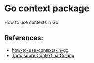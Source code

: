 # Go context package
How to use contexts in Go

## References:
- [how-to-use-contexts-in-go](https://www.digitalocean.com/community/tutorials/how-to-use-contexts-in-go)
- [Tudo sobre Context na Golang](https://www.youtube.com/watch?v=mLISc6OGyFk&list=LL&index=4)